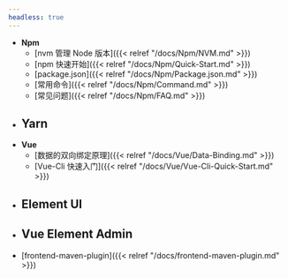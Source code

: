 ```yaml
---
headless: true
---
```


- **Npm**
  - [nvm 管理 Node 版本]({{< relref "/docs/Npm/NVM.md" >}})
  - [npm 快速开始]({{< relref "/docs/Npm/Quick-Start.md" >}})
  - [package.json]({{< relref "/docs/Npm/Package.json.md" >}})
  - [常用命令]({{< relref "/docs/Npm/Command.md" >}})
  - [常见问题]({{< relref "/docs/Npm/FAQ.md" >}})
- **Yarn**
  - 
- **Vue**
  - [数据的双向绑定原理]({{< relref "/docs/Vue/Data-Binding.md" >}})
  - [Vue-Cli 快速入门]({{< relref "/docs/Vue/Vue-Cli-Quick-Start.md" >}})
- **Element UI**
  - 
- **Vue Element Admin**
  - 
- [frontend-maven-plugin]({{< relref "/docs/frontend-maven-plugin.md" >}})

